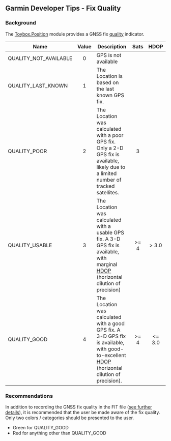 ## Garmin Developer Tips - Fix Quality

### Background

The [Toybox.Position](https://developer.garmin.com/connect-iq/api-docs/Toybox/Position.html) module provides a GNSS fix [quality](https://developer.garmin.com/connect-iq/api-docs/Toybox/Position.html#Quality-module) indicator.

| Name | Value | Description | Sats | HDOP |
| -------- | :-----: | --------------- | :---------------: | :---------------: |
| QUALITY_NOT_AVAILABLE | 0 | GPS is not available |  |  |
| QUALITY_LAST_KNOWN | 1 | The Location is based on the last known GPS fix. |  |  |
| QUALITY_POOR | 2 | The Location was calculated with a poor GPS fix. Only a 2-D GPS fix is available, likely due to a limited number of tracked satellites. | 3 |  |
| QUALITY_USABLE | 3 | The Location was calculated with a usable GPS fix. A 3-D GPS fix is available, with marginal [HDOP](https://en.wikipedia.org/wiki/Dilution_of_precision_(navigation)) (horizontal dilution of precision) | >= 4 | > 3.0 |
| QUALITY_GOOD | 4 | The Location was calculated with a good GPS fix. A 3-D GPS fix is available, with good-to-excellent [HDOP](https://en.wikipedia.org/wiki/Dilution_of_precision_(navigation)) (horizontal dilution of precision). | >= 4 | <= 3.0 |



### Recommendations

In addition to recording the GNSS fix quality in the FIT file ([see further details](fit-fields.md)), it is recommended that the user be made aware of the fix quality. Only two colors / categories should be presented to the user.

- Green for QUALITY_GOOD
- Red for anything other than QUALITY_GOOD
